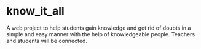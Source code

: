 # know_it_all
A web project to help students gain knowledge and get rid of doubts in a simple and easy manner with the help of knowledgeable people. Teachers and students will be connected.
